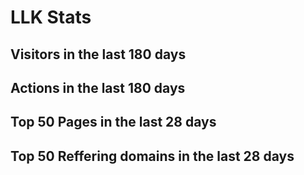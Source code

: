 # LLK Stats <br>

## Visitors in the last 180 days <br>
<script src="//widgets.clicky.com/flashy/?site_id=101435660&sitekey=1adfc16f5bcdeb744e9fb0b3be17222d&w=650&h=400&date=last-180-days&type=visitors&title=&hide_y=0&hide_title=0&hide_branding=1" type="text/javascript"></script>

## Actions in the last 180 days <br>
<script src="//widgets.clicky.com/flashy/?site_id=101435660&sitekey=1adfc16f5bcdeb744e9fb0b3be17222d&w=650&h=400&date=last-180-days&type=actions&title=&hide_y=0&hide_title=0&hide_branding=1" type="text/javascript"></script>

## Top 50 Pages in the last 28 days <br>
<script src="//widgets.clicky.com/poppy/?site_id=101435660&sitekey=530a7c4e24685be3333f0bd54fb76f88&width=650&height=1650&date=last-28-days&type=pages&limit=50&title=&hide_title=0&hide_branding=1" type="text/javascript"></script>

## Top 50 Reffering domains in the last 28 days <br>
<script src="//widgets.clicky.com/poppy/?site_id=101435660&sitekey=530a7c4e24685be3333f0bd54fb76f88&width=650&height=400&date=last-28-days&type=links-domains&limit=50&title=&hide_title=0&hide_branding=1" type="text/javascript"></script>
